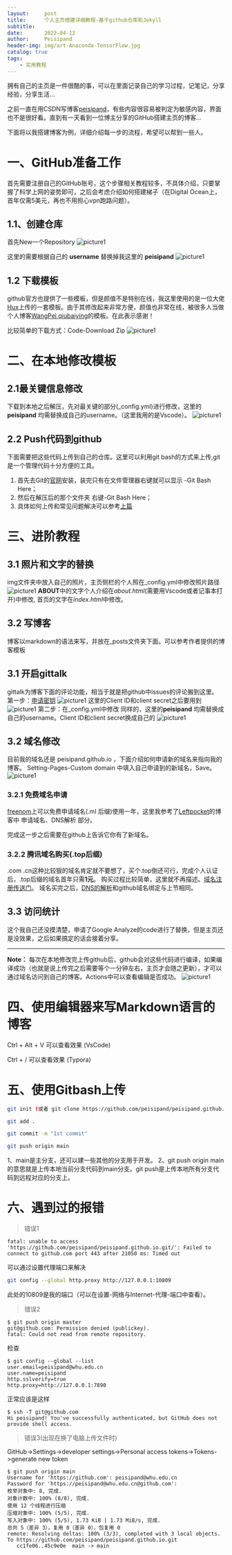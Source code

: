 ```yaml
---
layout:     post
title:      个人主页搭建详细教程-基于github仓库和Jekyll
subtitle:   
date:       2022-04-12
author:     Peisipand
header-img: img/art-Anaconda-TensorFlow.jpg
catalog: true
tags:
    - 实用教程
---
```


拥有自己的主页是一件很酷的事，可以在里面记录自己的学习过程，记笔记，分享经验，分享生活...

之前一直在用CSDN写博客[peisipand](https://blog.csdn.net/peisipand?spm=1001.2101.3001.5343)，有些内容很容易被判定为敏感内容，界面也不是很好看。直到有一天看到一位博主分享的GitHub搭建主页的博客...

下面将以我搭建博客为例，详细介绍每一步的流程，希望可以帮到一些人。
# 一、GitHub准备工作
首先需要注册自己的GitHub账号，这个步骤相关教程较多，不具体介绍，只要掌握了科学上网的姿势即可，之后会考虑介绍如何搭建梯子（在Digital Ocean上，首年仅需5美元，再也不用担心vpn跑路问题）。

## 1.1、创建仓库
首先New一个Repository
![picture1](/img/1/1.jpg)

这里的需要根据自己的 **username** 替换掉我这里的 **peisipand**
![picture1](/img/1/2.jpg)

## 1.2 下载模板
github官方也提供了一些模板，但是颜值不是特别在线，我这里使用的是一位大佬[Hux](https://github.com/Huxpro/huxpro.github.io)上传的一套模板。由于其修改起来非常方便，颜值也非常在线，被很多人当做个人博客[WangPei](https://wangpei.ink/),[qiubaiying](https://qiubaiying.github.io/)的模板。在此表示感谢！

比较简单的下载方式：Code-Download Zip
![picture1](/img/1/3.jpg)

# 二、在本地修改模板
## 2.1最关键信息修改
下载到本地之后解压，先对最关键的部分(_config.yml)进行修改，这里的 **peisipand** 均需替换成自己的username。（这里我用的是Vscode）。
![picture1](/img/1/4.jpg)


## 2.2 Push代码到github
下面需要把这些代码上传到自己的仓库。这里可以利用git bash的方式来上传,git是一个管理代码十分方便的工具。
1. 首先去Git的[官网](https://git-scm.com/)安装，装完只有在文件管理器右键就可以显示 -Git Bash Here；
2. 然后在解压后的那个文件夹 右键-Git Bash Here；
3. 具体如何上传和常见问题解决可以参考[上篇](https://peisipand.top/2021/04/13/GitBash/)

# 三、进阶教程
## 3.1 照片和文字的替换
img文件夹中放入自己的照片，主页侧栏的个人照在_config.yml中修改照片路径
![picture1](/img/1/5.jpg)
**ABOUT**中的文字个人介绍在*about.html*(需要用Vscode或者记事本打开)中修改, 首页的文字在*index.html*中修改。

## 3.2 写博客
博客以markdown的语法来写，并放在_posts文件夹下面。可以参考作者提供的博客模板
## 3.1 开启gittalk
gittalk为博客下面的评论功能，相当于就是把github中issues的评论搬到这里。
第一步：[申请密钥](https://github.com/settings/applications/new)
![picture1](/img/1/6.jpg)
这里的Client ID和client secret之后要用到
![picture1](/img/1/7.jpg)
第二步：在_config.yml中修改
同样的，这里的**peisipand** 均需替换成自己的username。Client ID和client secret换成自己的
![picture1](/img/1/8.jpg)

## 3.2 域名修改
目前我的域名还是 peisipand.github.io ，下面介绍如何申请新的域名来指向我的博客。 Setting-Pages-Custom domain 中填入自己申请到的新域名，Save。
![picture1](/img/1/9.jpg)

### 3.2.1 免费域名申请
[freenom](https://my.freenom.com/clientarea.php?action=domains)上可以免费申请域名(.ml 后缀)使用一年，这里我参考了[Leftpocket](https://left-pocket.github.io/post/hugo/hugo_dns/)的博客中 申请域名、DNS解析 部分。

完成这一步之后需要在github上告诉它你有了新域名。

### 3.2.2 腾讯域名购买(.top后缀)
.com .cn这种比较狠的域名肯定就不要想了，买个.top倒还可行，完成个人认证后，.top后缀的域名首年只需**1元**。
购买过程比较简单，这里就不再描述。[域名注册传送门](https://dnspod.cloud.tencent.com/?from=qcloudHpProductDns/)。
域名买完之后，[DNS的解析](https://console.cloud.tencent.com/cns)和github域名绑定与上节相同。

## 3.3 访问统计
这个我自己还没摸清楚，申请了Google Analyze的code进行了替换，但是主页还是没效果，之后如果搞定的话会接着分享。

---
**Note：** 每次在本地修改完上传github后，github会对这些代码进行编译，如果编译成功（也就是说上传完之后需要等个一分钟左右，主页才会随之更新），才可以通过域名访问到自己的博客。Actions中可以查看编辑是否成功。
![picture1](/img/1/10.jpg)

# 四、使用编辑器来写Markdown语言的博客

Ctrl + Alt + V 可以查看效果 (VsCode)

Ctrl + / 可以查看效果 (Typora)

# 五、使用Gitbash上传

```bash
git init (或者 git clone https://github.com/peisipand/peisipand.github.io.git)
```

```bash
git add .
```

```bash
git commit -m "1st commit"
```

```bash
git push origin main
```

1、main是主分支，还可以建一些其他的分支用于开发。
2、git push origin main的意思就是上传本地当前分支代码到main分支。git push是上传本地所有分支代码到远程对应的分支上。

# 六、遇到过的报错

>错误1

```
fatal: unable to access 'https://github.com/peisipand/peisipand.github.io.git/': Failed to connect to github.com port 443 after 21050 ms: Timed out
```
可以通过设置代理端口来解决
```bash
git config --global http.proxy http://127.0.0.1:10809
```
此处的10809是我的端口（可以在设置-网络与Internet-代理-端口中查看）。

>错误2
```
$ git push origin master
git@github.com: Permission denied (publickey).
fatal: Could not read from remote repository.
```
检查
```
$ git config --global --list
user.email=peisipand@whu.edu.cn
user.name=peisipand
http.sslverify=true
http.proxy=http://127.0.0.1:7890
```
正常应该是这样
```
$ ssh -T git@github.com
Hi peisipand! You've successfully authenticated, but GitHub does not provide shell access.
```


>错误3(出现在换了电脑上传文件时)

GitHub->Settings->developer settings->Personal access tokens->Tokens->generate new token
```
$ git push origin main
Username for 'https://github.com': peisipand@whu.edu.cn
Password for 'https://peisipand@whu.edu.cn@github.com': 
枚举对象中: 8, 完成.
对象计数中: 100% (8/8), 完成.
使用 12 个线程进行压缩
压缩对象中: 100% (5/5), 完成.
写入对象中: 100% (5/5), 1.73 KiB | 1.73 MiB/s, 完成.
总共 5（差异 3），复用 0（差异 0），包复用 0
remote: Resolving deltas: 100% (3/3), completed with 3 local objects.
To https://github.com/peisipand/peisipand.github.io.git
   cc1fe06..45c9e0e  main -> main
```